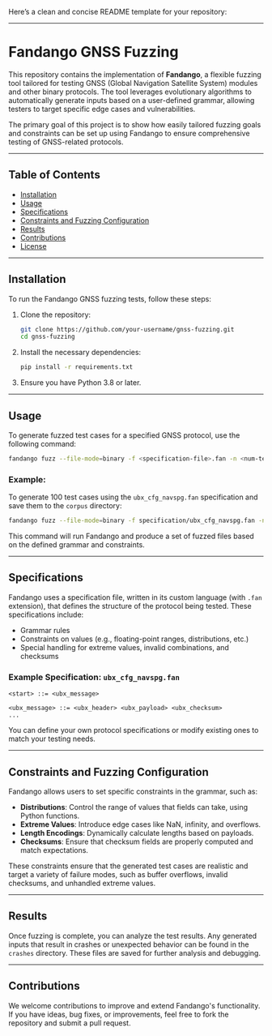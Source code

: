 Here’s a clean and concise README template for your repository:

---

# Fandango GNSS Fuzzing

This repository contains the implementation of **Fandango**, a flexible fuzzing tool tailored for testing GNSS (Global Navigation Satellite System) modules and other binary protocols. The tool leverages evolutionary algorithms to automatically generate inputs based on a user-defined grammar, allowing testers to target specific edge cases and vulnerabilities.

The primary goal of this project is to show how easily tailored fuzzing goals and constraints can be set up using Fandango to ensure comprehensive testing of GNSS-related protocols.

---

## Table of Contents

- [Installation](#installation)
- [Usage](#usage)
- [Specifications](#specifications)
- [Constraints and Fuzzing Configuration](#constraints-and-fuzzing-configuration)
- [Results](#results)
- [Contributions](#contributions)
- [License](#license)

---

## Installation

To run the Fandango GNSS fuzzing tests, follow these steps:

1. Clone the repository:
    ```bash
    git clone https://github.com/your-username/gnss-fuzzing.git
    cd gnss-fuzzing
    ```

2. Install the necessary dependencies:
    ```bash
    pip install -r requirements.txt
    ```

3. Ensure you have Python 3.8 or later.

---

## Usage

To generate fuzzed test cases for a specified GNSS protocol, use the following command:

```bash
fandango fuzz --file-mode=binary -f <specification-file>.fan -n <num-tests> -d <output-directory>
```

### Example:

To generate 100 test cases using the `ubx_cfg_navspg.fan` specification and save them to the `corpus` directory:

```bash
fandango fuzz --file-mode=binary -f specification/ubx_cfg_navspg.fan -n 100 -d corpus
```

This command will run Fandango and produce a set of fuzzed files based on the defined grammar and constraints.

---

## Specifications

Fandango uses a specification file, written in its custom language (with `.fan` extension), that defines the structure of the protocol being tested. These specifications include:

- Grammar rules
- Constraints on values (e.g., floating-point ranges, distributions, etc.)
- Special handling for extreme values, invalid combinations, and checksums

### Example Specification: `ubx_cfg_navspg.fan`

```plaintext
<start> ::= <ubx_message>

<ubx_message> ::= <ubx_header> <ubx_payload> <ubx_checksum>
...
```

You can define your own protocol specifications or modify existing ones to match your testing needs.

---

## Constraints and Fuzzing Configuration

Fandango allows users to set specific constraints in the grammar, such as:

- **Distributions**: Control the range of values that fields can take, using Python functions.
- **Extreme Values**: Introduce edge cases like NaN, infinity, and overflows.
- **Length Encodings**: Dynamically calculate lengths based on payloads.
- **Checksums**: Ensure that checksum fields are properly computed and match expectations.

These constraints ensure that the generated test cases are realistic and target a variety of failure modes, such as buffer overflows, invalid checksums, and unhandled extreme values.

---

## Results

Once fuzzing is complete, you can analyze the test results. Any generated inputs that result in crashes or unexpected behavior can be found in the `crashes` directory. These files are saved for further analysis and debugging.

---

## Contributions

We welcome contributions to improve and extend Fandango's functionality. If you have ideas, bug fixes, or improvements, feel free to fork the repository and submit a pull request.
